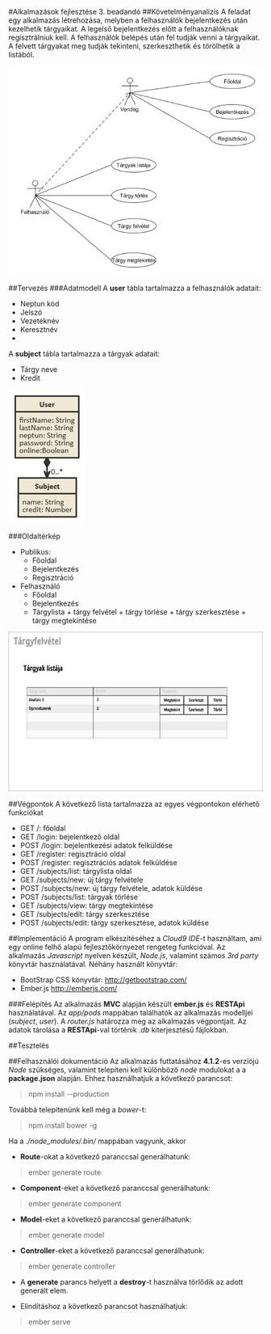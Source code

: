 #Alkalmazások fejlesztése 3. beadandó
##Követelményanalízis
A feladat egy alkalmazás létrehozása, melyben a felhasználók bejelentkezés után kezelhetik tárgyaikat. A legelső bejelentkezés előtt a felhasználóknak regisztrálniuk kell. A felhasználók belépés után fel tudják venni a tárgyaikat. A felvett tárgyakat meg tudják tekinteni, szerkeszthetik és törölhetik a listából.


![Eset diagramm](docs/img/eset_n.png)

##Tervezés
###Adatmodell
A **user** tábla tartalmazza a felhasználók adatait:
  - Neptun kód
  - Jelszó
  - Vezetéknév
  - Keresztnév
  - 
A **subject** tábla tartalmazza a tárgyak adatait:
  - Tárgy neve
  - Kredit
  
![Diagramm](docs/img/tabla_n.png)

###Oldaltérkép
* Publikus:
	- Főoldal
	- Bejelentkezés
	- Regisztráció
* Felhasználó
	- Főoldal
	- Bejelentkezés
	- Tárgylista
		  + tárgy felvétel
		  + tárgy törlése
		  + tárgy szerkesztése
		  + tárgy megtekintése

![Oldalvázlat](docs/img/vazlat.jpg)

##Végpontok
A következő lista tartalmazza az egyes végpontokon elérhető funkciókat

* GET /: főoldal
* GET /login: bejelentkező oldal
* POST /login: bejelentkezési adatok felküldése
* GET /register: regisztráció oldal
* POST /register: regisztrációs adatok felküldése
* GET /subjects/list: tárgylista oldal
* GET /subjects/new: új tárgy felvétele
* POST /subjects/new: új tárgy felvétele, adatok küldése
* POST /subjects/list: tárgyak törlése
* GET /subjects/view: tárgy megtekintése
* GET /subjects/edit: tárgy szerkesztése
* POST /subjects/edit: tárgy szerkesztése, adatok küldése

##Implementáció
A program elkészítéséhez a *Cloud9 IDE*-t használtam, ami egy online felhő alapú fejlesztőkörnyezet rengeteg funkcióval.
Az alkalmazás *Javascript* nyelven készült, *Node.js*, valamint számos *3rd party* könyvtár használatával.
Néhány használt könyvtár:
- BootStrap CSS könyvtár: http://getbootstrap.com/
- Ember.js http://emberjs.com/

###Felépítés
Az alkalmazás **MVC** alapján készült **ember.js** és **RESTApi** használatával. Az *app/pods* mappában találhatók az alkalmazás modelljei (*subject*, *user*). A *router.js* határozza meg az alkalmazás végpontjait.
Az adatok tárolása a **RESTApi**-val történik  *.db* kiterjesztésű fájlokban.

##Tesztelés

##Felhasználói dokumentáció
Az alkalmazás futtatásához **4.1.2**-es verziójú *Node* szükséges, valamint telepíteni kell különböző *node* modulokat a a **package.json** alapján.
Ehhez használhatjuk a következő parancsot:   
 > npm install --production 
 
Továbbá telepítenünk kell még a *bower*-t:
> npm install bower -g

Ha a *./node_modules/.bin/* mappában vagyunk, akkor

- **Route**-okat a következő paranccsal generálhatunk: 
> ember generate route <route neve>

- **Component**-eket a következő paranccsal generálhatunk:  
> ember generate component <component-neve>

- **Model**-eket a következő paranccsal generálhatunk:
> ember generate model <model neve>

- **Controller**-eket a következő paranccsal generálhatunk:
> ember generate controller <controller neve>

- A **generate** parancs helyett a **destroy**-t használva törlődik az adott generált elem.

- Elindításhoz a következő parancsot használhatjuk:
> ember serve
